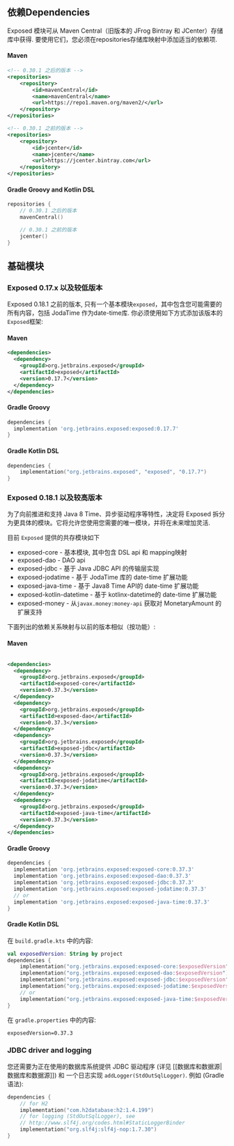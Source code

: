 ## 依赖Dependencies
Exposed 模块可从 Maven Central（旧版本的 JFrog Bintray 和 JCenter）存储库中获得.
要使用它们，您必须在repositories存储库映射中添加适当的依赖项.

#### Maven
```xml
<!-- 0.30.1 之后的版本 -->
<repositories>
    <repository>
        <id>mavenCentral</id>
        <name>mavenCentral</name>
        <url>https://repo1.maven.org/maven2/</url>
    </repository>
</repositories>

<!-- 0.30.1 之前的版本 -->
<repositories>
    <repository>
        <id>jcenter</id>
        <name>jcenter</name>
        <url>https://jcenter.bintray.com</url>
    </repository>
</repositories>
```

#### Gradle Groovy and Kotlin DSL

```kotlin
repositories {
    // 0.30.1 之后的版本
    mavenCentral()

    // 0.30.1 之前的版本
    jcenter()
}
```

## 基础模块
### Exposed 0.17.x 以及较低版本
Exposed 0.18.1 之前的版本, 只有一个基本模块`exposed`，其中包含您可能需要的所有内容，包括 JodaTime 作为date-time库.
你必须使用如下方式添加该版本的`Exposed`框架:
    
#### Maven
```xml
<dependencies>
  <dependency>
    <groupId>org.jetbrains.exposed</groupId>
    <artifactId>exposed</artifactId>
    <version>0.17.7</version>
  </dependency>
</dependencies>

```

#### Gradle Groovy
```groovy
dependencies {
  implementation 'org.jetbrains.exposed:exposed:0.17.7'
}
```
#### Gradle Kotlin DSL
```kotlin
dependencies {
    implementation("org.jetbrains.exposed", "exposed", "0.17.7")
}
```

### Exposed 0.18.1 以及较高版本
为了向前推进和支持 Java 8 Time、异步驱动程序等特性，决定将 Exposed 拆分为更具体的模块。它将允许您使用您需要的唯一模块，并将在未来增加灵活.

目前 `Exposed` 提供的共存模块如下
* exposed-core - 基本模块, 其中包含 DSL api 和 mapping映射
* exposed-dao - DAO api 
* exposed-jdbc - 基于 Java JDBC API 的传输层实现
* exposed-jodatime - 基于 JodaTime 库的 date-time 扩展功能
* exposed-java-time - 基于 Java8 Time API的 date-time 扩展功能
* exposed-kotlin-datetime - 基于 kotlinx-datetime的 date-time 扩展功能
* exposed-money - 从`javax.money:money-api` 获取对 MonetaryAmount 的扩展支持

下面列出的依赖关系映射与以前的版本相似（按功能）:
#### Maven
```xml

<dependencies>
  <dependency>
    <groupId>org.jetbrains.exposed</groupId>
    <artifactId>exposed-core</artifactId>
    <version>0.37.3</version>
  </dependency>
  <dependency>
    <groupId>org.jetbrains.exposed</groupId>
    <artifactId>exposed-dao</artifactId>
    <version>0.37.3</version>
  </dependency>
  <dependency>
    <groupId>org.jetbrains.exposed</groupId>
    <artifactId>exposed-jdbc</artifactId>
    <version>0.37.3</version>
  </dependency>
  <dependency>
    <groupId>org.jetbrains.exposed</groupId>
    <artifactId>exposed-jodatime</artifactId>
    <version>0.37.3</version>
  </dependency>
  <dependency>
    <groupId>org.jetbrains.exposed</groupId>
    <artifactId>exposed-java-time</artifactId>
    <version>0.37.3</version>
  </dependency>
</dependencies>

```

#### Gradle Groovy
```groovy
dependencies {
  implementation 'org.jetbrains.exposed:exposed-core:0.37.3'
  implementation 'org.jetbrains.exposed:exposed-dao:0.37.3'
  implementation 'org.jetbrains.exposed:exposed-jdbc:0.37.3'
  implementation 'org.jetbrains.exposed:exposed-jodatime:0.37.3'
  // or
  implementation 'org.jetbrains.exposed:exposed-java-time:0.37.3'
}
```
#### Gradle Kotlin DSL
在 `build.gradle.kts` 中的内容:
```kotlin
val exposedVersion: String by project
dependencies {
    implementation("org.jetbrains.exposed:exposed-core:$exposedVersion")
    implementation("org.jetbrains.exposed:exposed-dao:$exposedVersion")
    implementation("org.jetbrains.exposed:exposed-jdbc:$exposedVersion")
    implementation("org.jetbrains.exposed:exposed-jodatime:$exposedVersion")
    // or
    implementation("org.jetbrains.exposed:exposed-java-time:$exposedVersion")
}
```
在 `gradle.properties` 中的内容:
```
exposedVersion=0.37.3
```

### JDBC driver and logging
您还需要为正在使用的数据库系统提供 JDBC 驱动程序 (详见 [[数据库和数据源|数据库和数据源]]) 和 一个日志实现 `addLogger(StdOutSqlLogger)`. 例如 (Gradle 语法):
```kotlin
dependencies {
    // for H2
    implementation("com.h2database:h2:1.4.199")
    // for logging (StdOutSqlLogger), see
    // http://www.slf4j.org/codes.html#StaticLoggerBinder
    implementation("org.slf4j:slf4j-nop:1.7.30")
}
```
